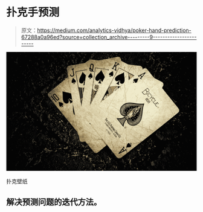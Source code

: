 # 扑克手预测

> 原文：<https://medium.com/analytics-vidhya/poker-hand-prediction-67288a0a96ed?source=collection_archive---------9----------------------->

![](img/c648e888e4c998dc27f6e188be678380.png)

扑克壁纸

## 解决预测问题的迭代方法。